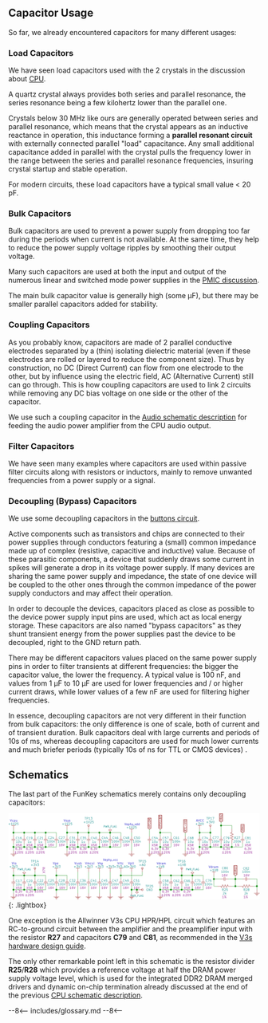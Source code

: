 ## Capacitor Usage

So far, we already encountered capacitors for many different usages:

### Load Capacitors

We have seen load capacitors used with the 2 crystals in the
discussion about [CPU][1].

A quartz crystal always provides both series and parallel resonance,
the series resonance being a few kilohertz lower than the parallel
one.

Crystals below 30 MHz like ours are generally operated between series
and parallel resonance, which means that the crystal appears as an
inductive reactance in operation, this inductance forming a
**parallel resonant circuit** with externally connected parallel
"load" capacitance. Any small additional capacitance added in parallel
with the crystal pulls the frequency lower in the range between the
series and parallel resonance frequencies, insuring crystal startup
and stable operation.

For modern circuits, these load capacitors have a typical small value
< 20 pF.

### Bulk Capacitors

Bulk capacitors are used to prevent a power supply from dropping too
far during the periods when current is not available. At the same
time, they help to reduce the power supply voltage ripples by
smoothing their output voltage.

Many such capacitors are used at both the input and output of the
numerous linear and switched mode power supplies in the [PMIC
discussion][2].

The main bulk capacitor value is generally high (some µF), but there
may be smaller parallel capacitors added for stability.

### Coupling Capacitors

As you probably know, capacitors are made of 2 parallel conductive
electrodes separated by a (thin) isolating dielectric material (even
if these electrodes are rolled or layered to reduce the component
size). Thus by construction, no DC (Direct Current) can flow from one
electrode to the other, but by influence using the electric field, AC
(Alternative Current) still can go through. This is how coupling
capacitors are used to link 2 circuits while removing any DC bias
voltage on one side or the other of the capacitor.

We use such a coupling capacitor in the [Audio schematic
description][3] for feeding the audio power amplifier from the CPU
audio output.

### Filter Capacitors

We have seen many examples where capacitors are used within passive
filter circuits along with resistors or inductors, mainly to remove
unwanted frequencies from a power supply or a signal.

### Decoupling (Bypass) Capacitors

We use some decoupling capacitors in the [buttons circuit][4].

Active components such as transistors and chips are connected to their
power supplies through conductors featuring a (small) common impedance
made up of complex (resistive, capacitive and inductive)
value. Because of these parasitic components, a device that suddenly
draws some current in spikes will generate a drop in its voltage power
supply. If many devices are sharing the same power supply and
impedance, the state of one device will be coupled to the other ones
through the common impedance of the power supply conductors and may
affect their operation.

In order to decouple the devices, capacitors placed as close as
possible to the device power supply input pins are used, which act as
local energy storage. These capacitors are also named "bypass
capacitors" as they shunt transient energy from the power supplies
past the device to be decoupled, right to the GND return path.

There may be different capacitors values placed on the same power
supply pins in order to filter transients at different frequencies:
the bigger the capacitor value, the lower the frequency. A typical
value is 100 nF, and values from 1 µF to 10 µF are used for lower
frequencies and / or higher current draws, while lower values of a few
nF are used for filtering higher frequencies.

In essence, decoupling capacitors are not very different in their
function from bulk capacitors: the only difference is one of scale,
both of current and of transient duration. Bulk capacitors deal with
large currents and periods of 10s of ms, whereas decoupling capacitors
are used for much lower currents and much briefer periods (typically
10s of ns for TTL or CMOS devices) .

## Schematics

The last part of the FunKey schematics merely contains only decoupling
capacitors:

![Decoupling Schematics](/assets/images/Decoupling_Schematics.png){: .lightbox}

One exception is the Allwinner V3s CPU HPR/HPL circuit which features
an RC-to-ground circuit between the amplifier and the preamplifier
input with the resistor **R27** and capacitors **C79** and **C81**, as
recommended in the [V3s hardware design guide][5].

The only other remarkable point left in this schematic is the resistor
divider **R25**/**R28** which provides a reference voltage at half the
DRAM power supply voltage level, which is used for the integrated DDR2
DRAM merged drivers and dynamic on-chip termination already discussed
at the end of the previous [CPU schematic description][6].

[1]: /developers/hardware/cpu
[2]: /developers/hardware/power/pmic
[3]: /developers/hardware/audio
[4]: /developers/hardware/buttons
[5]: https://github.com/Squonk42/V3s_Documentation/blob/master/V3s%20hardware%20design%20guide%20V1.0_20150519%20EN%20Non%20Official.pdf
[6]: /developers/hardware/cpu

--8<--
includes/glossary.md
--8<--

